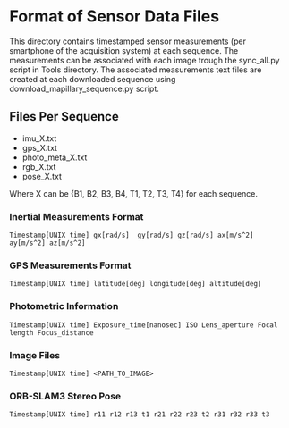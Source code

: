 # Format of Sensor Data Files

This directory contains timestamped sensor measurements (per smartphone of the acquisition system) at each sequence. The measurements can be associated with each image trough the sync_all.py script in Tools directory. The associated measurements text files are created at each downloaded sequence using download_mapillary_sequence.py script. 

## Files Per Sequence

- imu_X.txt
- gps_X.txt
- photo_meta_X.txt
- rgb_X.txt
- pose_X.txt


Where X can be {B1, B2, B3, B4, T1, T2, T3, T4} for each sequence.

### Inertial Measurements Format

```
Timestamp[UNIX time] gx[rad/s]	gy[rad/s] gz[rad/s] ax[m/s^2] ay[m/s^2] az[m/s^2]	
```

### GPS Measurements Format

```
Timestamp[UNIX time] latitude[deg] longitude[deg] altitude[deg]
```

### Photometric Information
```
Timestamp[UNIX time] Exposure_time[nanosec] ISO Lens_aperture Focal length Focus_distance
```

### Image Files
```
Timestamp[UNIX time] <PATH_TO_IMAGE>
```

### ORB-SLAM3 Stereo Pose
```
Timestamp[UNIX time] r11 r12 r13 t1 r21 r22 r23 t2 r31 r32 r33 t3
```

